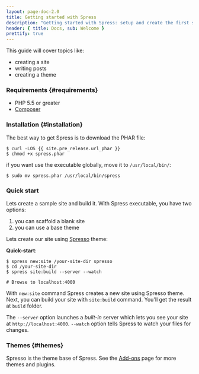 ```yaml
---
layout: page-doc-2.0
title: Getting started with Spress
description: "Getting started with Spress: setup and create the first site"
header: { title: Docs, sub: Welcome }
prettify: true
---
```

This guide will cover topics like: 

* creating a site
* writing posts 
* creating a theme

### Requirements {#requirements}

* PHP 5.5 or greater
* [Composer](https://getcomposer.org/)

### Installation {#installation}

The best way to get Spress is to download the PHAR file:

```
$ curl -LOS {{ site.pre_release.url_phar }}
$ chmod +x spress.phar
```

if you want use the executable globally, move it to `/usr/local/bin/`:

```
$ sudo mv spress.phar /usr/local/bin/spress
```

### Quick start

Lets create a sample site and build it. With Spress executable, you have two options:

1. you can scaffold a blank site
2. you can use a base theme

Lets create our site using [Spresso](https://github.com/yosymfony/Spress-theme-spresso/tree/2.0) theme:

**Quick-start**:

```
$ spress new:site /your-site-dir spresso
$ cd /your-site-dir
$ spress site:build --server --watch

# Browse to localhost:4000
```

With `new:site` command Spress creates a new site using Spresso theme. Next,
you can build your site with `site:build` command. You'll get the result at 
`build` folder.

The `--server` option launches a *built-in* server which lets you see your site at `http://localhost:4000`.
`--watch` option tells Spress to watch your files for changes.

### Themes {#themes}

Spresso is the theme base of Spress. See the [Add-ons](/add-ons) page for more themes and plugins.

